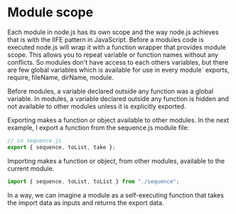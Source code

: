 # Module scope
Each module in node.js has its own scope and the way node.js achieves that is with the IIFE pattern in JavaScript.
Before a modules code is executed node.js will wrap it with a function wrapper that provides module scope.
This allows you to repeat variable or function names without any conflicts.
So modules don't have access to each others variables, but there are few global variables which is available for use in every module` exports, require, fileName, dirName, module.


Before modules, a variable declared outside any function was a global variable. In modules, a variable declared outside any function is hidden and not available to other modules unless it is explicitly exported.

Exporting makes a function or object available to other modules. In the next example, I export a function from the sequence.js module file:

```js
// in sequence.js
export { sequence, toList, take };

```

Importing makes a function or object, from other modules, available to the current module.

```js
import { sequence, toList, toList } from "./sequence";
```

In a way, we can imagine a module as a self-executing function that takes the import data as inputs and returns the export data.

